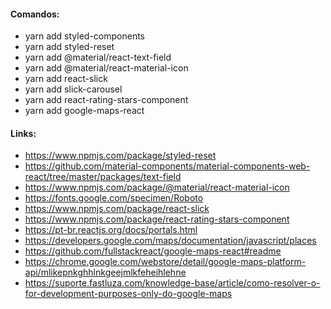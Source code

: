 #### Comandos:
- yarn add styled-components
- yarn add styled-reset
- yarn add @material/react-text-field
- yarn add @material/react-material-icon
- yarn add react-slick
- yarn add slick-carousel
- yarn add react-rating-stars-component
- yarn add google-maps-react

#### Links:
- https://www.npmjs.com/package/styled-reset
- https://github.com/material-components/material-components-web-react/tree/master/packages/text-field
- https://www.npmjs.com/package/@material/react-material-icon
- https://fonts.google.com/specimen/Roboto
- https://www.npmjs.com/package/react-slick
- https://www.npmjs.com/package/react-rating-stars-component
- https://pt-br.reactjs.org/docs/portals.html
- https://developers.google.com/maps/documentation/javascript/places
- https://github.com/fullstackreact/google-maps-react#readme
- https://chrome.google.com/webstore/detail/google-maps-platform-api/mlikepnkghhlnkgeejmlkfeheihlehne
- https://suporte.fastluza.com/knowledge-base/article/como-resolver-o-for-development-purposes-only-do-google-maps